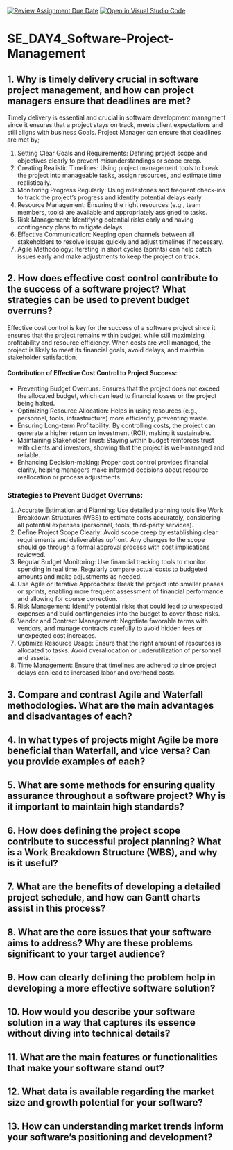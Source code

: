 [![Review Assignment Due Date](https://classroom.github.com/assets/deadline-readme-button-22041afd0340ce965d47ae6ef1cefeee28c7c493a6346c4f15d667ab976d596c.svg)](https://classroom.github.com/a/9pw6JKcu)
[![Open in Visual Studio Code](https://classroom.github.com/assets/open-in-vscode-2e0aaae1b6195c2367325f4f02e2d04e9abb55f0b24a779b69b11b9e10269abc.svg)](https://classroom.github.com/online_ide?assignment_repo_id=16182188&assignment_repo_type=AssignmentRepo)
# SE_DAY4_Software-Project-Management
## 1. Why is timely delivery crucial in software project management, and how can project managers ensure that deadlines are met?
 Timely delivery is essential and crucial in software development managment since it ensures that a project stays on track, meets client expectations and still aligns with business Goals.
 Project Manager can ensure that deadlines are met by;
 1. Setting Clear Goals and Requirements: Defining project scope and objectives clearly to prevent misunderstandings or scope creep.
 2. Creating Realistic Timelines: Using project management tools to break the project into manageable tasks, assign resources, and estimate time realistically.
 3. Monitoring Progress Regularly: Using milestones and frequent check-ins to track the project’s progress and identify potential delays early.
 4. Resource Management: Ensuring the right resources (e.g., team members, tools) are available and appropriately assigned to tasks.
 5. Risk Management: Identifying potential risks early and having contingency plans to mitigate delays.
 6. Effective Communication: Keeping open channels between all stakeholders to resolve issues quickly and adjust timelines if necessary.
 7. Agile Methodology: Iterating in short cycles (sprints) can help catch issues early and make adjustments to keep the project on track.
 
## 2. How does effective cost control contribute to the success of a software project? What strategies can be used to prevent budget overruns?
Effective cost control is key for the success of a software project since it ensures that the project remains within budget, while still maximizing profitability and resource efficiency. When costs are well managed, the project is likely to meet its financial goals, avoid delays, and maintain stakeholder satisfaction.
#### Contribution of Effective Cost Control to Project Success:
* Preventing Budget Overruns: Ensures that the project does not exceed the allocated budget, which can lead to financial losses or the project being halted.
* Optimizing Resource Allocation: Helps in using resources (e.g., personnel, tools, infrastructure) more efficiently, preventing waste.
* Ensuring Long-term Profitability: By controlling costs, the project can generate a higher return on investment (ROI), making it sustainable.
* Maintaining Stakeholder Trust: Staying within budget reinforces trust with clients and investors, showing that the project is well-managed and reliable.
* Enhancing Decision-making: Proper cost control provides financial clarity, helping managers make informed decisions about resource reallocation or process adjustments.

### Strategies to Prevent Budget Overruns:
1. Accurate Estimation and Planning: Use detailed planning tools like Work Breakdown Structures (WBS) to estimate costs accurately, considering all potential expenses (personnel, tools, third-party services).
2. Define Project Scope Clearly: Avoid scope creep by establishing clear requirements and deliverables upfront. Any changes to the scope should go through a formal approval process with cost implications reviewed.
3. Regular Budget Monitoring: Use financial tracking tools to monitor spending in real time. Regularly compare actual costs to budgeted amounts and make adjustments as needed.
4. Use Agile or Iterative Approaches: Break the project into smaller phases or sprints, enabling more frequent assessment of financial performance and allowing for course correction.
5. Risk Management: Identify potential risks that could lead to unexpected expenses and build contingencies into the budget to cover those risks.
6. Vendor and Contract Management: Negotiate favorable terms with vendors, and manage contracts carefully to avoid hidden fees or unexpected cost increases.
7. Optimize Resource Usage: Ensure that the right amount of resources is allocated to tasks. Avoid overallocation or underutilization of personnel and assets.
8. Time Management: Ensure that timelines are adhered to since project delays can lead to increased labor and overhead costs.

## 3. Compare and contrast Agile and Waterfall methodologies. What are the main advantages and disadvantages of each?
## 4. In what types of projects might Agile be more beneficial than Waterfall, and vice versa? Can you provide examples of each?
## 5. What are some methods for ensuring quality assurance throughout a software project? Why is it important to maintain high standards?
## 6. How does defining the project scope contribute to successful project planning? What is a Work Breakdown Structure (WBS), and why is it useful?
## 7. What are the benefits of developing a detailed project schedule, and how can Gantt charts assist in this process?
## 8. What are the core issues that your software aims to address? Why are these problems significant to your target audience?
## 9. How can clearly defining the problem help in developing a more effective software solution?
## 10. How would you describe your software solution in a way that captures its essence without diving into technical details?
## 11. What are the main features or functionalities that make your software stand out?
## 12. What data is available regarding the market size and growth potential for your software?
## 13. How can understanding market trends inform your software’s positioning and development?
